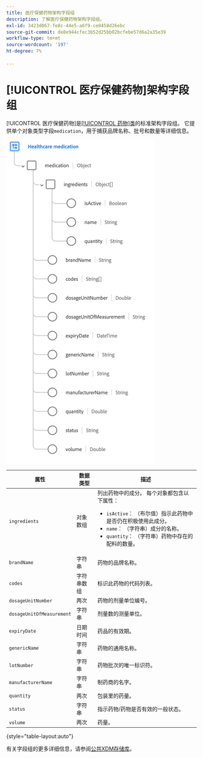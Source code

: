 ```yaml
---
title: 医疗保健药物架构字段组
description: 了解医疗保健药物架构字段组。
exl-id: 3423d067-fe8c-44e5-a6f9-ce0458d26ebc
source-git-commit: de8e944cfec3b52d25bb02bcfebe57d6a2a35e39
workflow-type: tm+mt
source-wordcount: '197'
ht-degree: 7%

---
```


# [!UICONTROL 医疗保健药物]架构字段组

[!UICONTROL 医疗保健药物]是[[!UICONTROL 药物]类](../../classes/medication.md)的标准架构字段组。 它提供单个对象类型字段`medication`，用于捕获品牌名称、批号和数量等详细信息。

![](../../images/field-groups/healthcare-medication.png)

| 属性 | 数据类型 | 描述 |
| --- | --- | --- |
| `ingredients` | 对象数组 | 列出药物中的成分。 每个对象都包含以下属性： <ul><li>`isActive`： （布尔值）指示此药物中是否仍在积极使用此成分。</li><li>`name`： （字符串）成分的名称。</li><li>`quantity`： （字符串）药物中存在的配料的数量。</li></ul> |
| `brandName` | 字符串 | 药物的品牌名称。 |
| `codes` | 字符串数组 | 标识此药物的代码列表。 |
| `dosageUnitNumber` | 两次 | 药物的剂量单位编号。 |
| `dosageUnitOfMeasurement` | 字符串 | 剂量数的测量单位。 |
| `expiryDate` | 日期时间 | 药品的有效期。 |
| `genericName` | 字符串 | 药物的通用名称。 |
| `lotNumber` | 字符串 | 药物批次的唯一标识符。 |
| `manufacturerName` | 字符串 | 制药商的名字。 |
| `quantity` | 两次 | 包装里的药量。 |
| `status` | 字符串 | 指示药物/药物是否有效的一般状态。 |
| `volume` | 两次 | 药量。 |

{style="table-layout:auto"}

有关字段组的更多详细信息，请参阅[公共XDM存储库](https://github.com/adobe/xdm/blob/master/components/fieldgroups/medication/healthcare-medication.schema.json)。
